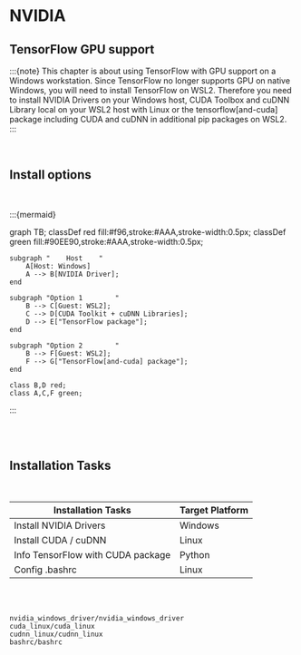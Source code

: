 # NVIDIA

## TensorFlow GPU support


:::{note}
This chapter is about using TensorFlow with GPU support on a Windows workstation. Since TensorFlow no longer supports GPU on native Windows, you will need to install TensorFlow on WSL2.  Therefore you need to install NVIDIA Drivers on your Windows host, CUDA Toolbox and cuDNN Library local on your WSL2 host with Linux or the tensorflow[and-cuda] package including CUDA and cuDNN in additional pip packages on WSL2.
:::

<br>

## Install options

<br>

:::{mermaid}

graph TB;
    classDef red fill:#f96,stroke:#AAA,stroke-width:0.5px;
    classDef green fill:#90EE90,stroke:#AAA,stroke-width:0.5px;

    subgraph "    Host    "
        A[Host: Windows] 
        A --> B[NVIDIA Driver];
    end

    subgraph "Option 1        "
        B --> C[Guest: WSL2];
        C --> D[CUDA Toolkit + cuDNN Libraries];
        D --> E["TensorFlow package"];
    end

    subgraph "Option 2        "
        B --> F[Guest: WSL2];
        F --> G["TensorFlow[and-cuda] package"];
    end

    class B,D red;
    class A,C,F green;
:::

<br>
<br>

## Installation Tasks

<br>

| Installation Tasks                | Target Platform |
|-----------------------------------|-----------------|
| Install NVIDIA Drivers            | Windows         |
| Install CUDA / cuDNN              | Linux           |
| Info TensorFlow with CUDA package | Python          |
| Config .bashrc                    | Linux           |

<br>
<br>

```{toctree}
nvidia_windows_driver/nvidia_windows_driver
cuda_linux/cuda_linux
cudnn_linux/cudnn_linux
bashrc/bashrc
```
